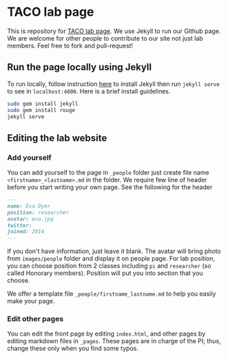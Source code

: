 # TACO lab page

This is repository for [TACO lab page](https://taco-lab.net/). We use Jekyll to run our Github page. We are welcome for other people to contribute to our site not just lab members. Feel free to fork and pull-request!

## Run the page locally using Jekyll

To run locally, follow instruction [here](https://jekyllrb.com/) to install Jekyll then run `jekyll serve` to see in `localhost:4000`. Here is a brief install guidelines.

```bash
sudo gem install jekyll
sudo gem install rouge
jekyll serve
```

## Editing the lab website

### Add yourself

You can add yourself to the page in `_people` folder just create file name `<firstname>_<lastname>.md` in the folder. We require few line of header before you start writing your own page. See the following for the header

``` markdown
---
name: Eva Dyer
position: researcher
avatar: eva.jpg
twitter:
joined: 2014
---
```

If you don't have information, just leave it blank. The avatar will bring photo from `images/people` folder and display it on people page.
For lab position, you can choose position from 2 classes including `pi` and `researcher` (so called Honorary members). Position will put you into section that you choose.

We offer a template file `_people/firstname_lastname.md` to help you easily make your page. 

### Edit other pages

You can edit the front page by editing `index.html`,
and other pages by editing markdown files in `_pages`.
These pages are in charge of the PI; thus, change these only when you find some typos.
